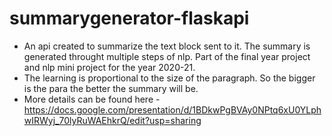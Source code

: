 # summarygenerator-flaskapi
* An api created to summarize the text block sent to it. The summary is generated throught multiple steps of nlp. Part of the final year project and nlp mini project for the year 2020-21.
* The learning is proportional to the size of the paragraph. So the bigger is the para the better the summary will be.
* More details can be found here - https://docs.google.com/presentation/d/1BDkwPgBVAy0NPtq6xU0YLphwIRWyj_70lyRuWAEhkrQ/edit?usp=sharing
